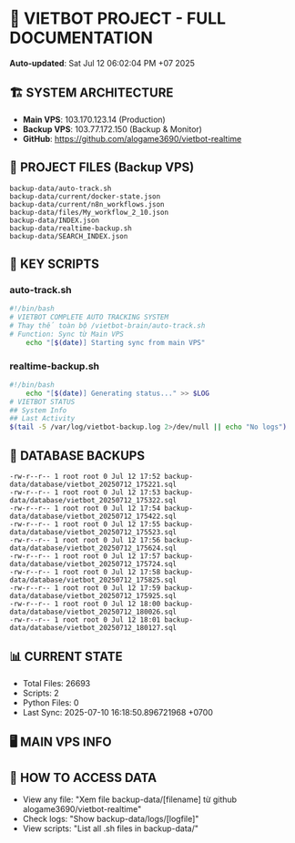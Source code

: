 # 🤖 VIETBOT PROJECT - FULL DOCUMENTATION
**Auto-updated**: Sat Jul 12 06:02:04 PM +07 2025

## 🏗️ SYSTEM ARCHITECTURE
- **Main VPS**: 103.170.123.14 (Production)
- **Backup VPS**: 103.77.172.150 (Backup & Monitor)
- **GitHub**: https://github.com/alogame3690/vietbot-realtime

## 📁 PROJECT FILES (Backup VPS)
```
backup-data/auto-track.sh
backup-data/current/docker-state.json
backup-data/current/n8n_workflows.json
backup-data/files/My_workflow_2_10.json
backup-data/INDEX.json
backup-data/realtime-backup.sh
backup-data/SEARCH_INDEX.json
```

## 🔧 KEY SCRIPTS
### auto-track.sh
```bash
#!/bin/bash
# VIETBOT COMPLETE AUTO TRACKING SYSTEM
# Thay thế toàn bộ /vietbot-brain/auto-track.sh
# Function: Sync từ Main VPS
    echo "[$(date)] Starting sync from main VPS"
```
### realtime-backup.sh
```bash
#!/bin/bash
    echo "[$(date)] Generating status..." >> $LOG
# VIETBOT STATUS
## System Info
## Last Activity
$(tail -5 /var/log/vietbot-backup.log 2>/dev/null || echo "No logs")
```

## 💾 DATABASE BACKUPS
```
-rw-r--r-- 1 root root 0 Jul 12 17:52 backup-data/database/vietbot_20250712_175221.sql
-rw-r--r-- 1 root root 0 Jul 12 17:53 backup-data/database/vietbot_20250712_175322.sql
-rw-r--r-- 1 root root 0 Jul 12 17:54 backup-data/database/vietbot_20250712_175422.sql
-rw-r--r-- 1 root root 0 Jul 12 17:55 backup-data/database/vietbot_20250712_175523.sql
-rw-r--r-- 1 root root 0 Jul 12 17:56 backup-data/database/vietbot_20250712_175624.sql
-rw-r--r-- 1 root root 0 Jul 12 17:57 backup-data/database/vietbot_20250712_175724.sql
-rw-r--r-- 1 root root 0 Jul 12 17:58 backup-data/database/vietbot_20250712_175825.sql
-rw-r--r-- 1 root root 0 Jul 12 17:59 backup-data/database/vietbot_20250712_175925.sql
-rw-r--r-- 1 root root 0 Jul 12 18:00 backup-data/database/vietbot_20250712_180026.sql
-rw-r--r-- 1 root root 0 Jul 12 18:01 backup-data/database/vietbot_20250712_180127.sql
```

## 📊 CURRENT STATE
- Total Files: 26693
- Scripts: 2
- Python Files: 0
- Last Sync: 2025-07-10 16:18:50.896721968 +0700

## 🖥️ MAIN VPS INFO


## 🚨 HOW TO ACCESS DATA
- View any file: "Xem file backup-data/[filename] từ github alogame3690/vietbot-realtime"
- Check logs: "Show backup-data/logs/[logfile]"
- View scripts: "List all .sh files in backup-data/"
